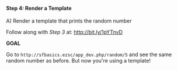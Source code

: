 #### Step 4:  Render a Template

A) Render a template that prints the random number

Follow along with *Step 3* at:
    http://bit.ly/1pYTnvD

**GOAL**

Go to `http://sfbasics.ezsc/app_dev.php/random/5` and
see the same random number as before. But now you're using
a template!
